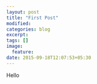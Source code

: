 ```yaml
---
layout: post
title: "First Post"
modified:
categories: blog
excerpt:
tags: []
image:
  feature:
date: 2015-09-18T12:07:53+05:30
---
```

Hello

